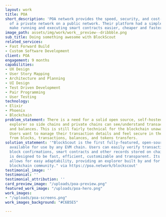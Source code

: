 ```yaml
---
layout: work
title: POA
short_description: 'POA network provides the speed, security, and cost-efficiency
  of a private network on a public network. Their platform had a simple goal - to
  make running and executing smart contracts easier, cheaper and faster. '
image_path: assets/img/work/work__preview--dribbble.png
sub_title: Doing something awesome with BlockScout
related_services:
- Fast Forward Build
- Custom Software Development
client: POA
engagement: 9 months
capabilities:
- UX Design
- User Story Mapping
- Architecture and Planning
- UI Design
- Test Driven Development
- Pair Programming
- User Testing
technology:
- Elixir
- Phoenix
- Blockchain
problem_statement: There is a need for a solid open source, self-hosted blockchain
  explorer so side chains and private chains can see/understand transaction histories
  and balances. This is still fairly technical for the blockchain unaware masses.
  Users want to manage their transaction details and feel secure in them—everything
  from blocks, transactions, balances, and tokens transfers.
solution_statement: '"BlockScout is the first fully-featured, open-source block explorer
  available for use by any EVM chain. Users can easily verify transactions, balances,
  block confirmations, smart contracts and other records stored on chain. BlockScout
  is designed to be fast, efficient, customizable and transparent. Its open design
  allows for easy adaptability, providing an explorer built by and for the Ethereum
  blockchain community." via https://poa.network/blockscout'
testimonial_image: ''
testimonial: ''
testimonial_attribution: ''
card_preview_image: "/uploads/poa-preview.png"
featured_work_image: "/uploads/poa-hero.png"
work_images:
- "/uploads/poa-screens.png"
work_images_background: "#C6B5E5"

---
```

